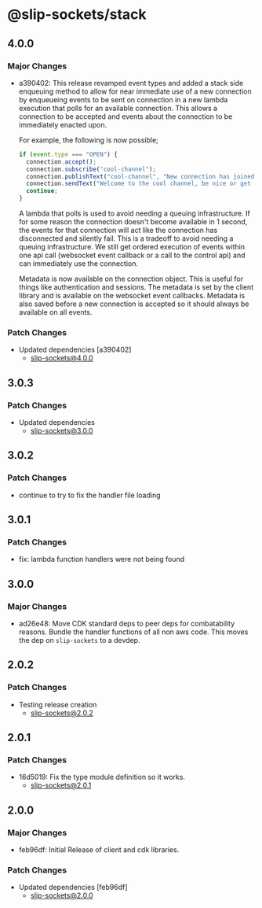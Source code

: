 # @slip-sockets/stack

## 4.0.0

### Major Changes

- a390402: This release revamped event types and added a stack side enqueuing method to allow for near immediate use of a new connection by enqueueing events to be sent on connection in a new lambda execution that polls for an available connection. This allows a connection to be accepted and events about the connection to be immediately enacted upon.

  For example, the following is now possible;

  ```ts
  if (event.type === "OPEN") {
    connection.accept();
    connection.subscribe("cool-channel");
    connection.publishText("cool-channel", "New connection has joined!");
    connection.sendText("Welcome to the cool channel, be nice or get out");
    continue;
  }
  ```

  A lambda that polls is used to avoid needing a queuing infrastructure. If for some reason the connection doesn't become available in 1 second, the events for that connection will act like the connection has disconnected and silently fail. This is a tradeoff to avoid needing a queuing infrastructure. We still get ordered execution of events within one api call (websocket event callback or a call to the control api) and can immediately use the connection.

  Metadata is now available on the connection object. This is useful for things like authentication and sessions. The metadata is set by the client library and is available on the websocket event callbacks. Metadata is also saved before a new connection is accepted so it should always be available on all events.

### Patch Changes

- Updated dependencies [a390402]
  - slip-sockets@4.0.0

## 3.0.3

### Patch Changes

- Updated dependencies
  - slip-sockets@3.0.0

## 3.0.2

### Patch Changes

- continue to try to fix the handler file loading

## 3.0.1

### Patch Changes

- fix: lambda function handlers were not being found

## 3.0.0

### Major Changes

- ad26e48: Move CDK standard deps to peer deps for combatability reasons. Bundle the handler functions of all non aws code. This moves the dep on `slip-sockets` to a devdep.

## 2.0.2

### Patch Changes

- Testing release creation
  - slip-sockets@2.0.2

## 2.0.1

### Patch Changes

- 16d5019: Fix the type module definition so it works.
  - slip-sockets@2.0.1

## 2.0.0

### Major Changes

- feb96df: Initial Release of client and cdk libraries.

### Patch Changes

- Updated dependencies [feb96df]
  - slip-sockets@2.0.0
